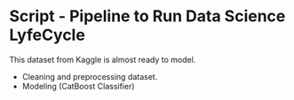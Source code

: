 # Script - Pipeline to Run Data Science LyfeCycle

This dataset from Kaggle is almost ready to model.

- Cleaning and preprocessing dataset.
- Modeling (CatBoost Classifier)

